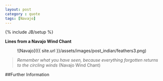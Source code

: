 ```yaml
---
layout: post
category : quote
tags: [Navajo]
---
```

{% include JB/setup %}

**Lines from a Navajo Wind Chant**

<!--more-->

<div style="text-align:center" markdown="1">
![Navajo]({{ site.url }}/assets/images/post_indian/feathers3.png)
</div>

> *Remember what you have seen, because everything forgotten returns to the circling winds* (Navajo Wind Chant)

##Further Information
